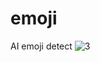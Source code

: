 # emoji
AI emoji detect
![3](https://github.com/shidktbw/emoji/assets/112849918/4e7ab5e1-bdfc-4b94-a067-0d5af8c38835)
